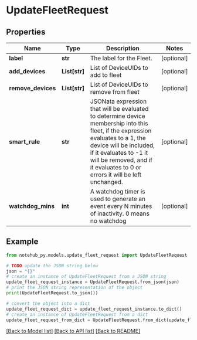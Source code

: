 # UpdateFleetRequest

## Properties

| Name               | Type          | Description                                                                                                                                                                                                                                                        | Notes      |
| ------------------ | ------------- | ------------------------------------------------------------------------------------------------------------------------------------------------------------------------------------------------------------------------------------------------------------------ | ---------- |
| **label**          | **str**       | The label for the Fleet.                                                                                                                                                                                                                                           | [optional] |
| **add_devices**    | **List[str]** | List of DeviceUIDs to add to fleet                                                                                                                                                                                                                                 | [optional] |
| **remove_devices** | **List[str]** | List of DeviceUIDs to remove from fleet                                                                                                                                                                                                                            | [optional] |
| **smart_rule**     | **str**       | JSONata expression that will be evaluated to determine device membership into this fleet, if the expression evaluates to a 1, the device will be included, if it evaluates to -1 it will be removed, and if it evaluates to 0 or errors it will be left unchanged. | [optional] |
| **watchdog_mins**  | **int**       | A watchdog timer is used to generate an event every N minutes of inactivity. 0 means no watchdog                                                                                                                                                                   | [optional] |

## Example

```python
from notehub_py.models.update_fleet_request import UpdateFleetRequest

# TODO update the JSON string below
json = "{}"
# create an instance of UpdateFleetRequest from a JSON string
update_fleet_request_instance = UpdateFleetRequest.from_json(json)
# print the JSON string representation of the object
print(UpdateFleetRequest.to_json())

# convert the object into a dict
update_fleet_request_dict = update_fleet_request_instance.to_dict()
# create an instance of UpdateFleetRequest from a dict
update_fleet_request_from_dict = UpdateFleetRequest.from_dict(update_fleet_request_dict)
```

[[Back to Model list]](../README.md#documentation-for-models) [[Back to API list]](../README.md#documentation-for-api-endpoints) [[Back to README]](../README.md)
